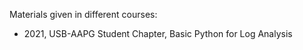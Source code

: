 Materials given in different courses:

* 2021, USB-AAPG Student Chapter, Basic Python for Log Analysis
